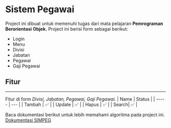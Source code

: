 # Sistem Pegawai
Project ini dibuat untuk memenuhi tugas dari mata pelajaran **Pemrograman Berorientasi Objek.**
Project ini berisi form sebagai berikut:
* Login
* Menu
* Divisi
* Jabatan
* Pegawai
* Gaji Pegawai
## Fitur
---
Fitur di form *Divisi, Jabatan, Pegawai, Gaji Pegawai.*
| Name  | Status |
| ----- | --- |
| Tambah | ✅ |
| Update | ✅ |
| Hapus | ✅ |
| Search| ✅ |

Baca dokumentasi berikut untuk lebih memahami algoritma pada project ini.
[Dokumentasi SIMPEG](https://dielzcode.gitbook.io/simpeg-pbo/)